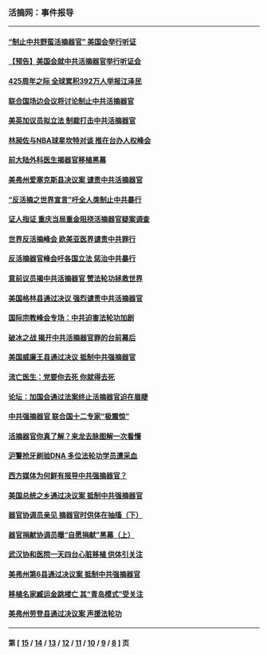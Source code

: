 ### 活摘网：事件报导
---
#### [“制止中共野蛮活摘器官” 美国会举行听证](../../pages/nf5877/n13735831.md?05160430) 
#### [【预告】美国会就中共活摘器官举行听证会](../../pages/nf5877/n13732843.md?05160430) 
#### [425周年之际 全球累积392万人举报江泽民](../../pages/nf5877/n13719232.md?05160430) 
#### [联合国场边会议将讨论制止中共活摘器官](../../pages/nf5877/n13656361.md?05160430) 
#### [美英加议员拟立法 制裁打击中共活摘器官](../../pages/nf5877/n13430251.md?05160430) 
#### [林昶佐与NBA球星坎特对谈 推在台办人权峰会](../../pages/nf5877/n13414467.md?05160430) 
#### [前大陆外科医生揭器官移植黑幕](../../pages/nf5877/n13401416.md?05160430) 
#### [美弗州爱塞克斯县决议案 谴责中共活摘器官](../../pages/nf5877/n13320919.md?05160430) 
#### [“反活摘之世界宣言”吁全人类制止中共暴行](../../pages/nf5877/n13259730.md?05160430) 
#### [证人指证 重庆当局重金阻挠活摘器官疑案调查](../../pages/nf5877/n13259127.md?05160430) 
#### [世界反活摘峰会 欧美亚医界谴责中共罪行](../../pages/nf5877/n13253550.md?05160430) 
#### [反活摘器官峰会吁各国立法 惩治中共暴行](../../pages/nf5877/n13245052.md?05160430) 
#### [意前议员揭中共活摘器官 赞法轮功拯救世界](../../pages/nf5877/n13203445.md?05160430) 
#### [美国格林县通过决议 强烈谴责中共活摘器官](../../pages/nf5877/n13119367.md?05160430) 
#### [国际宗教峰会专场：中共迫害法轮功加剧](../../pages/nf5877/n13088279.md?05160430) 
#### [破冰之战 揭开中共活摘器官罪的台前幕后](../../pages/nf5877/n13082457.md?05160430) 
#### [美国威廉王县通过决议 抵制中共强摘器官](../../pages/nf5877/n13056521.md?05160430) 
#### [流亡医生：党要你去死 你就得去死](../../pages/nf5877/n13052835.md?05160430) 
#### [论坛：加国会通过法案终止活摘器官迫在眉睫](../../pages/nf5877/n13029839.md?05160430) 
#### [中共强摘器官 联合国十二专家“极震惊”](../../pages/nf5877/n13024313.md?05160430) 
#### [活摘器官你真了解？来龙去脉图解一次看懂](../../pages/nf5877/n13013820.md?05160430) 
#### [沪警抢牙刷验DNA 多位法轮功学员遭采血](../../pages/nf5877/n12969218.md?05160430) 
#### [西方媒体为何鲜有报导中共强摘器官？](../../pages/nf5877/n12932034.md?05160430) 
#### [美国总统之乡通过决议案 抵制中共强摘器官](../../pages/nf5877/n12908242.md?05160430) 
#### [器官协调员亲见 摘器官时供体在抽搐（下）](../../pages/nf5877/n12898622.md?05160430) 
#### [器官捐献协调员曝“自愿捐献”黑幕（上）](../../pages/nf5877/n12878830.md?05160430) 
#### [武汉协和医院一天四台心脏移植 供体引关注](../../pages/nf5877/n12863175.md?05160430) 
#### [美弗州第6县通过决议案 抵制中共强摘器官](../../pages/nf5877/n12805218.md?05160430) 
#### [移植名家臧运金跳楼亡 其“青岛模式”受关注](../../pages/nf5877/n12803746.md?05160430) 
#### [美弗州劳登县通过决议案 声援法轮功](../../pages/nf5877/n12785715.md?05160430) 

---
#### 第 [ [15](./15.md?05160430) / [14](./14.md?05160430) / [13](./13.md?05160430) / [12](./12.md?05160430) / [11](./11.md?05160430) / [10](./10.md?05160430) / [9](./9.md?05160430) / [8](./8.md?05160430) ] 页
